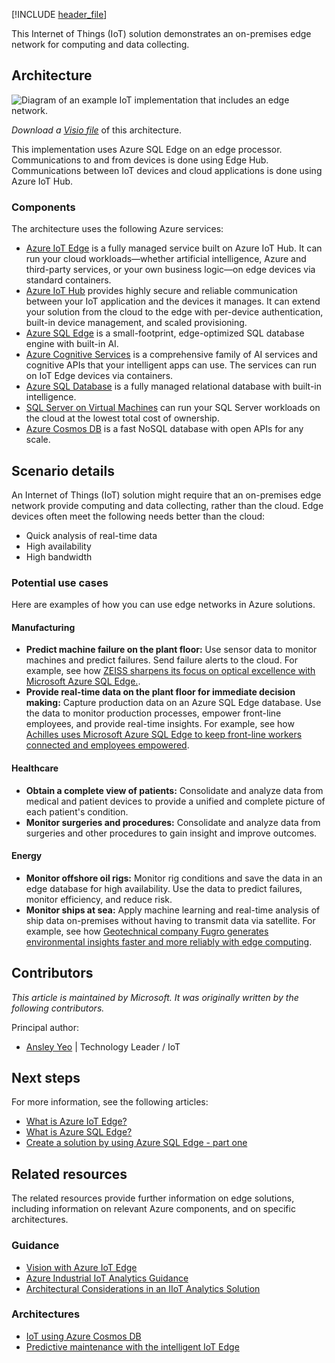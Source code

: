 [!INCLUDE [header_file](../../../includes/sol-idea-header.md)]

This Internet of Things (IoT) solution demonstrates an on-premises edge network for computing and data collecting.

## Architecture

![Diagram of an example IoT implementation that includes an edge network.](../media/data-storage-edge.png)

*Download a [Visio file](https://arch-center.azureedge.net/data-storage-edge.vsdx)* of this architecture.

This implementation uses Azure SQL Edge on an edge processor. Communications to and from devices is done using Edge Hub. Communications between IoT devices and cloud applications is done using Azure IoT Hub.

### Components

The architecture uses the following Azure services:

- [Azure IoT Edge](https://azure.microsoft.com/services/iot-edge) is a fully managed service built on Azure IoT Hub. It can run your cloud workloads—whether artificial intelligence, Azure and third-party services, or your own business logic—on edge devices via standard containers.
- [Azure IoT Hub](https://azure.microsoft.com/services/iot-hub) provides highly secure and reliable communication between your IoT application and the devices it manages. It can extend your solution from the cloud to the edge with per-device authentication, built-in device management, and scaled provisioning.
- [Azure SQL Edge](https://azure.microsoft.com/services/sql-edge) is a small-footprint, edge-optimized SQL database engine with built-in AI.
- [Azure Cognitive Services](https://azure.microsoft.com/services/cognitive-services) is a comprehensive family of AI services and cognitive APIs that your intelligent apps can use. The services can run on IoT Edge devices via containers.
- [Azure SQL Database](https://azure.microsoft.com/services/sql-database) is a fully managed relational database with built-in intelligence.
- [SQL Server on Virtual Machines](https://azure.microsoft.com/services/virtual-machines/sql-server) can run your SQL Server workloads on the cloud at the lowest total cost of ownership.
- [Azure Cosmos DB](https://azure.microsoft.com/services/cosmos-db) is a fast NoSQL database with open APIs for any scale.

## Scenario details

An Internet of Things (IoT) solution might require that an on-premises edge network provide computing and data collecting, rather than the cloud. Edge devices often meet the following needs better than the cloud:

- Quick analysis of real-time data
- High availability
- High bandwidth

### Potential use cases

Here are examples of how you can use edge networks in Azure solutions.

#### Manufacturing

- **Predict machine failure on the plant floor:** Use sensor data to monitor machines and predict failures. Send failure alerts to the cloud. For example, see how [ZEISS sharpens its focus on optical excellence with Microsoft Azure SQL Edge.](https://customers.microsoft.com/story/764241-zeiss-manufacturing-sql-db-edge).
- **Provide real-time data on the plant floor for immediate decision making:** Capture production data on an Azure SQL Edge database. Use the data to monitor production processes, empower front-line employees, and provide real-time insights. For example, see how [Achilles uses Microsoft Azure SQL Edge to keep front-line workers connected and employees empowered](https://customers.microsoft.com/story/823356-achilles-manufacturing-azure-sql-edge).

#### Healthcare

- **Obtain a complete view of patients:** Consolidate and analyze data from medical and patient devices to provide a unified and complete picture of each patient's condition.
- **Monitor surgeries and procedures:** Consolidate and analyze data from surgeries and other procedures to gain insight and improve outcomes.

#### Energy

- **Monitor offshore oil rigs:** Monitor rig conditions and save the data in an edge database for high availability. Use the data to predict failures, monitor efficiency, and reduce risk.
- **Monitor ships at sea:** Apply machine learning and real-time analysis of ship data on-premises without having to transmit data via satellite. For example, see how [Geotechnical company Fugro generates environmental insights faster and more reliably with edge computing](https://customers.microsoft.com/story/772599-fugro-professional-services-azure-sql-database-edge).

## Contributors

*This article is maintained by Microsoft. It was originally written by the following contributors.*

Principal author:

- [Ansley Yeo](https://www.linkedin.com/in/ansleyyeo) | Technology Leader / IoT

## Next steps

For more information, see the following articles:

- [What is Azure IoT Edge?](/azure/iot-edge/about-iot-edge)
- [What is Azure SQL Edge?](/azure/azure-sql-edge/overview)
- [Create a solution by using Azure SQL Edge - part one](/azure/azure-sql-edge/tutorial-deploy-azure-resources)

## Related resources

The related resources provide further information on edge solutions, including information on relevant Azure components, and on specific architectures.

### Guidance

- [Vision with Azure IoT Edge](../../guide/iot-edge-vision/index.md)
- [Azure Industrial IoT Analytics Guidance](../../guide/iiot-guidance/iiot-architecture.yml)
- [Architectural Considerations in an IIoT Analytics Solution](../../guide/iiot-guidance/iiot-considerations.md)

### Architectures

- [IoT using Azure Cosmos DB](iot-using-cosmos-db.yml)
- [Predictive maintenance with the intelligent IoT Edge](../../example-scenario/predictive-maintenance/iot-predictive-maintenance.yml)
